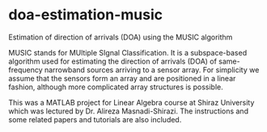 # doa-estimation-music
Estimation of direction of arrivals (DOA) using the MUSIC algorithm

MUSIC stands for MUltiple SIgnal Classification. It is a subspace-based algorithm used for estimating the direction of arrivals (DOA) of same-frequency narrowband sources arriving to a sensor array. For simplicity we assume that the sensors form an array and are positioned in a linear fashion, although more complicated array structures is possible.

This was a MATLAB project for Linear Algebra course at Shiraz University which was lectured by Dr. Alireza Masnadi-Shirazi. The instructions and some related papers and tutorials are also included.
